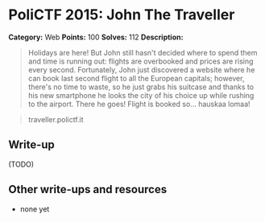 # PoliCTF 2015: John The Traveller

**Category:** Web
**Points:** 100
**Solves:** 112
**Description:**

> Holidays are here! But John still hasn't decided where to spend them and time is running out: flights are overbooked and prices are rising every second. Fortunately, John just discovered a website where he can book last second flight to all the European capitals; however, there's no time to waste, so he just grabs his suitcase and thanks to his new smartphone he looks the city of his choice up while rushing to the airport. There he goes! Flight is booked so... hauskaa lomaa!

> traveller.polictf.it

## Write-up

(TODO)

## Other write-ups and resources

* none yet

